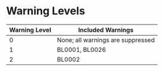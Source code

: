 # Warning Levels

| Warning Level | Included Warnings |
|-|-|
| 0 | None; all warnings are suppressed |
| 1 | BL0001, BL0026 |
| 2 | BL0002 |
